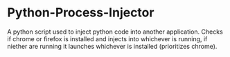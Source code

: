# Python-Process-Injector
A python script used to inject python code into another application. Checks if chrome or firefox is installed and injects into whichever is running, if niether are running it launches whichever is installed (prioritizes chrome).
